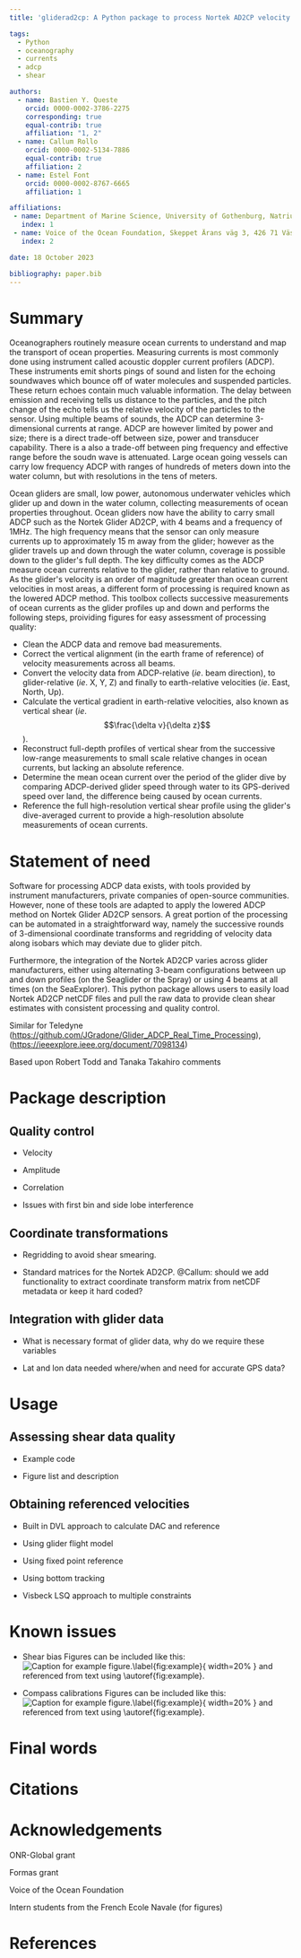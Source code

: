```yaml
---
title: 'gliderad2cp: A Python package to process Nortek AD2CP velocity profiles from gliders'

tags:
  - Python
  - oceanography
  - currents
  - adcp
  - shear

authors:
  - name: Bastien Y. Queste
    orcid: 0000-0002-3786-2275
    corresponding: true
    equal-contrib: true
    affiliation: "1, 2"
  - name: Callum Rollo
    orcid: 0000-0002-5134-7886
    equal-contrib: true
    affiliation: 2
  - name: Estel Font
    orcid: 0000-0002-8767-6665
    affiliation: 1

affiliations:
 - name: Department of Marine Science, University of Gothenburg, Natrium, Box 463, 405 30 Göteborg, Sweden
   index: 1
 - name: Voice of the Ocean Foundation, Skeppet Ärans väg 3, 426 71 Västra Frölunda, Sweden 
   index: 2

date: 18 October 2023

bibliography: paper.bib
---
```


# Summary

Oceanographers routinely measure ocean currents to understand and map the transport of ocean properties. Measuring currents is most commonly done using instrument called acoustic doppler current profilers (ADCP). These instruments emit shorts pings of sound and listen for the echoing soundwaves which bounce off of water molecules and suspended particles. These return echoes contain much valuable information. The delay between emission and receiving tells us distance to the particles, and the pitch change of the echo tells us the relative velocity of the particles to the sensor. Using multiple beams of sounds, the ADCP can determine 3-dimensional currents at range. ADCP are however limited by power and size; there is a direct trade-off between size, power and transducer capability. There is a also a trade-off between ping frequency and effective range before the soudn wave is attenuated. Large ocean going vessels can carry low frequency ADCP with ranges of hundreds of meters down into the water column, but with resolutions in the tens of meters.

Ocean gliders are small, low power, autonomous underwater vehicles which glider up and down in the water column, collecting measurements of ocean properties throughout. Ocean gliders now have the ability to carry small ADCP such as the Nortek Glider AD2CP, with 4 beams and a frequency of 1MHz. The high frequency means that the sensor can only measure currents up to approximately 15 m away from the glider; however as the glider travels up and down through the water column, coverage is possible down to the glider's full depth. The key difficulty comes as the ADCP measure ocean currents relative to the glider, rather than relative to ground. As the glider's velocity is an order of magnitude greater than ocean current velocities in most areas, a different form of processing is required known as the lowered ADCP method. This toolbox collects successive measurements of ocean currents as the glider profiles up and down and performs the following steps, proividing figures for easy assessment of processing quality:
- Clean the ADCP data and remove bad measurements.
- Correct the vertical alignment (in the earth frame of reference) of velocity measurements across all beams.
- Convert the velocity data from ADCP-relative (*ie*. beam direction), to glider-relative (*ie*. X, Y, Z) and finally to earth-relative velocities (*ie*. East, North, Up).
- Calculate the vertical gradient in earth-relative velocities, also known as vertical shear (*ie*. $$\frac{\delta v}{\delta z}$$).
- Reconstruct full-depth profiles of vertical shear from the successive low-range measurements to small scale relative changes in ocean currents, but lacking an absolute reference.
- Determine the mean ocean current over the period of the glider dive by comparing ADCP-derived glider speed through water to its GPS-derived speed over land, the difference being caused by ocean currents.
- Reference the full high-resolution vertical shear profile using the glider's dive-averaged current to provide a high-resolution absolute measurements of ocean currents.

# Statement of need

Software for processing ADCP data exists, with tools provided by instrument manufacturers, private companies of open-source communities. However, none of these tools are adapted to apply the lowered ADCP method on Nortek Glider AD2CP sensors. A great portion of the processing can be automated in a straightforward way, namely the successive rounds of 3-dimensional coordinate transforms and regridding of velocity data along isobars which may deviate due to glider pitch.

Furthermore, the integration of the Nortek AD2CP varies across glider manufacturers, either using alternating 3-beam configurations between up and down profiles (on the Seaglider or the Spray) or using 4 beams at all times (on the SeaExplorer). This python package allows users to easily load Nortek AD2CP netCDF files and pull the raw data to provide clean shear estimates with consistent processing and quality control.

Similar for Teledyne (https://github.com/JGradone/Glider_ADCP_Real_Time_Processing), (https://ieeexplore.ieee.org/document/7098134)

Based upon Robert Todd and Tanaka Takahiro comments

# Package description

## Quality control

- Velocity

- Amplitude

- Correlation

- Issues with first bin and side lobe interference

## Coordinate transformations

- Regridding to avoid shear smearing.

- Standard matrices for the Nortek AD2CP.
@Callum: should we add functionality to extract coordinate transform matrix from netCDF metadata or keep it hard coded?

## Integration with glider data

- What is necessary format of glider data, why do we require these variables

- Lat and lon data needed where/when and need for accurate GPS data?

# Usage

## Assessing shear data quality

- Example code

- Figure list and description

## Obtaining referenced velocities

- Built in DVL approach to calculate DAC and reference

- Using glider flight model

- Using fixed point reference

- Using bottom tracking

- Visbeck LSQ approach to multiple constraints

# Known issues

- Shear bias
Figures can be included like this:
![Caption for example figure.\label{fig:example}](paper_figures/figure.png){ width=20% }
and referenced from text using \autoref{fig:example}.

- Compass calibrations
Figures can be included like this:
![Caption for example figure.\label{fig:example}](paper_figures/figure.png){ width=20% }
and referenced from text using \autoref{fig:example}.

# Final words

# Citations

# Acknowledgements

ONR-Global grant

Formas grant

Voice of the Ocean Foundation

Intern students from the French Ecole Navale (for figures)

# References
